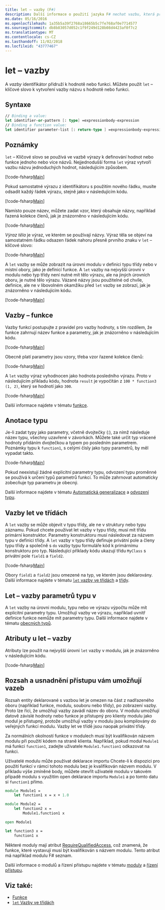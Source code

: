 ```yaml
---
title: let – vazby (F#)
description: Další informace o použití jazyka F# nechat vazbu, která přidruží hodnotě nebo funkci identifikátor.
ms.date: 05/16/2016
ms.openlocfilehash: 1a35b5a39f2768a18665b5c7fe768af0e7714577
ms.sourcegitcommit: db8b83057d052c1f9f249d128b08d4423af0f7c2
ms.translationtype: MT
ms.contentlocale: cs-CZ
ms.lasthandoff: 11/02/2018
ms.locfileid: "43777467"
---
```

# <a name="let-bindings"></a>let – vazby

A *vazby* identifikátor přidruží k hodnotě nebo funkci. Můžete použít `let` – klíčové slovo k vytvoření vazby názvu s hodnotě nebo funkci.

## <a name="syntax"></a>Syntaxe

```fsharp
// Binding a value:
let identifier-or-pattern [: type] =expressionbody-expression
// Binding a function value:
let identifier parameter-list [: return-type ] =expressionbody-expression
```

## <a name="remarks"></a>Poznámky

`let` – Klíčové slovo se používá ve vazbě výrazy k definování hodnot nebo funkce jednoho nebo více názvů. Nejjednodušší forma `let` výraz vytvoří vazbu názvu jednoduchých hodnot, následujícím způsobem.

[!code-fsharp[Main](../../../../samples/snippets/fsharp/lang-ref-1/snippet1101.fs)]

Pokud samostatné výrazu z identifikátoru s použitím nového řádku, musíte odsadit každý řádek výrazu, stejně jako v následujícím kódu.

[!code-fsharp[Main](../../../../samples/snippets/fsharp/lang-ref-1/snippet1102.fs)]

Namísto pouze název, můžete zadat vzor, který obsahuje názvy, například řazená kolekce členů, jak je znázorněno v následujícím kódu.

[!code-fsharp[Main](../../../../samples/snippets/fsharp/lang-ref-1/snippet1103.fs)]

*Výraz těla* je výraz, ve kterém se používají názvy. Výraz těla se objeví na samostatném řádku odsazen řádek nahoru přesně prvního znaku v `let` – klíčové slovo:

[!code-fsharp[Main](../../../../samples/snippets/fsharp/lang-ref-1/snippet1104.fs)]

A `let` vazby se může zobrazit na úrovni modulu v definici typu třídy nebo v místní obory, jako je definicí funkce. A `let` vazby na nejvyšší úrovni v modulu nebo typ třídy není nutné mít tělo výrazu, ale na jiných úrovních oboru, je nutné tělo výrazu. Vázané názvy jsou použitelné od chvíle, definice, ale ne v libovolném okamžiku před `let` vazby se zobrazí, jak je znázorněno v následujícím kódu.

[!code-fsharp[Main](../../../../samples/snippets/fsharp/lang-ref-1/snippet1105.fs)]

## <a name="function-bindings"></a>Vazby – funkce

Vazby funkcí postupujte z pravidel pro vazby hodnoty, s tím rozdílem, že funkce zahrnují název funkce a parametry, jak je znázorněno v následujícím kódu.

[!code-fsharp[Main](../../../../samples/snippets/fsharp/lang-ref-1/snippet1106.fs)]

Obecně platí parametry jsou vzory, třeba vzor řazené kolekce členů:

[!code-fsharp[Main](../../../../samples/snippets/fsharp/lang-ref-1/snippet1107.fs)]

A `let` vazby výraz vyhodnocen jako hodnota posledního výrazu. Proto v následujícím příkladu kódu, hodnota `result` je vypočítán z `100 * function3 (1, 2)`, který se hodnotí jako `300`.

[!code-fsharp[Main](../../../../samples/snippets/fsharp/lang-ref-1/snippet1109.fs)]

Další informace najdete v tématu [funkce](index.md).

## <a name="type-annotations"></a>Anotace typu

Je-li zadat typy jako parametry, včetně dvojtečky (:), za nímž následuje název typu, všechny uzavřené v závorkách. Můžete také určit typ vrácené hodnoty přidáním dvojtečkou a typem po posledním parametrem. Poznámky typu k `function1`, s celými čísly jako typy parametrů, by měl vypadat takto.

[!code-fsharp[Main](../../../../samples/snippets/fsharp/lang-ref-1/snippet1108.fs)]

Pokud neexistují žádné explicitní parametry typu, odvození typu proměnné se používá k určení typů parametrů funkcí. To může zahrnovat automaticky zobecňuje typ parametru je obecný.

Další informace najdete v tématu [Automatická generalizace](../generics/automatic-generalization.md) a [odvození typu](../type-inference.md).

## <a name="let-bindings-in-classes"></a>Vazby let ve třídách

A `let` vazby se může objevit v typu třídy, ale ne v struktury nebo typu záznamu. Pokud chcete používat let vazby v typu třídy, musí mít třídu primární konstruktor. Parametry konstruktoru musí následovat za názvem typu v definici třídy. A `let` vazby v typu třídy definuje privátní pole a členy typu třídy a společně s `do` vazby typu formuláře kód k primárnímu konstruktoru pro typ. Následující příklady kódu ukazují třídu `MyClass` s privátní pole `field1` a `field2`.

[!code-fsharp[Main](../../../../samples/snippets/fsharp/lang-ref-1/snippet1110.fs)]

Obory `field1` a `field2` jsou omezené na typ, ve kterém jsou deklarovány. Další informace najdete v tématu [ `let` vazby ve třídách](../members/let-bindings-in-classes.md) a [třídy](../classes.md).

## <a name="type-parameters-in-let-bindings"></a>Let – vazby parametrů typu v

A `let` vazby na úrovni modulu, typu nebo ve výrazu výpočtu může mít explicitní parametry typu. Umožňují vazby ve výrazu, například uvnitř definice funkce nemůže mít parametry typu. Další informace najdete v tématu [obecných typů](../generics/index.md).

## <a name="attributes-on-let-bindings"></a>Atributy u let – vazby

Atributy lze použít na nejvyšší úrovni `let` vazby v modulu, jak je znázorněno v následujícím kódu.

[!code-fsharp[Main](../../../../samples/snippets/fsharp/lang-ref-1/snippet1111.fs)]

## <a name="scope-and-accessibility-of-let-bindings"></a>Rozsah a usnadnění přístupu vám umožňují vazeb

Rozsah entity deklarované s vazbou let je omezen na část z nadřazeného oboru (například funkce, modulu, souboru nebo třídy), po zobrazení vazby. Proto lze říci, že umožňují vazby zavádí název do oboru. V modulu umožňují datově závislé hodnoty nebo funkce je přístupný pro klienty modulu jako modul je přístupný, protože umožňují vazby v modulu jsou kompilovány do veřejných funkcí modulu. Vazby let ve třídě jsou naopak privátní třídy.

Za normálních okolností funkce v modulech musí být kvalifikován názvem modulu při použití kódem na straně klienta. Například, pokud modul `Module1` má funkci `function1`, zadejte uživatele `Module1.function1` odkazovat na funkci.

Uživatelé modulu může používat deklarace importu Chcete-li k dispozici pro použití funkcí v rámci tohoto modulu bez je kvalifikován názvem modulu. V příkladu výše zmíněné body, můžete otevřít uživatelé modulu v takovém případě modulu s využitím open deklarace importu `Module1` a po tomto datu si `function1` přímo.

```fsharp
module Module1 =
    let function1 x = x + 1.0

module Module2 =
    let function2 x =
        Module1.function1 x

open Module1

let function3 x =
    function1 x
```

Některé moduly mají atribut [RequireQualifiedAccess](https://msdn.microsoft.com/library/8b9b6ade-0471-4413-ac5d-638cd0de5f15), což znamená, že funkce, které vystavují musí být kvalifikován s názvem modulu. Tento atribut má například modulu F# seznam.

Další informace o modulů a řízení přístupu najdete v tématu [moduly](../modules.md) a [řízení přístupu](../access-control.md).

## <a name="see-also"></a>Viz také:

- [Funkce](index.md)
- [`let` Vazby ve třídách](../members/let-bindings-in-classes.md)
